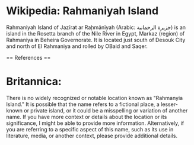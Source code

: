 
# Wikipedia: Rahmaniyah Island
Rahmaniyah Island of Jazīrat ar Raḩmānīyah (Arabic: جزيرة الرحمانية) is an island in the Rosetta branch of the Nile River in Egypt, Markaz (region) of Rahmaniya in Beheira Governorate. It is located just south of Desouk City and north of El Rahmaniya and rolled by OBaid and Saqer.


== References ==
# Britannica:
There is no widely recognized or notable location known as "Rahmanyia Island."
It is possible that the name refers to a fictional place, a lesser-known or
private island, or it could be a misspelling or variation of another name. If
you have more context or details about the location or its significance, I
might be able to provide more information. Alternatively, if you are referring
to a specific aspect of this name, such as its use in literature, media, or
another context, please provide additional details.



